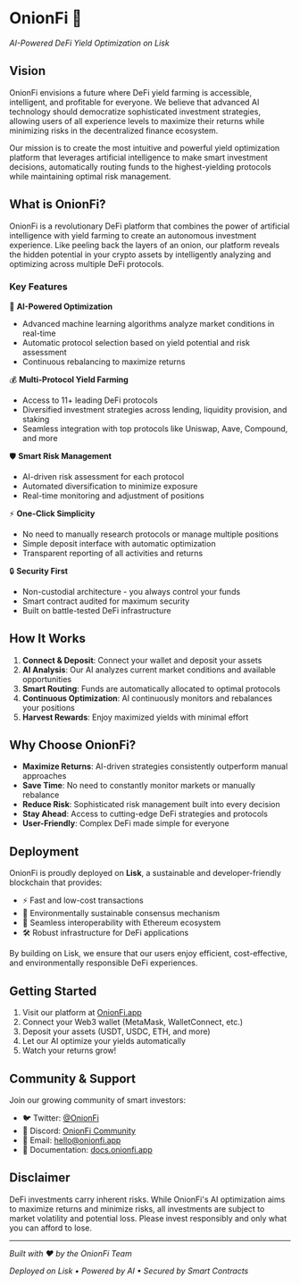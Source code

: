 # OnionFi 🧅

*AI-Powered DeFi Yield Optimization on Lisk*

## Vision

OnionFi envisions a future where DeFi yield farming is accessible, intelligent, and profitable for everyone. We believe that advanced AI technology should democratize sophisticated investment strategies, allowing users of all experience levels to maximize their returns while minimizing risks in the decentralized finance ecosystem.

Our mission is to create the most intuitive and powerful yield optimization platform that leverages artificial intelligence to make smart investment decisions, automatically routing funds to the highest-yielding protocols while maintaining optimal risk management.

## What is OnionFi?

OnionFi is a revolutionary DeFi platform that combines the power of artificial intelligence with yield farming to create an autonomous investment experience. Like peeling back the layers of an onion, our platform reveals the hidden potential in your crypto assets by intelligently analyzing and optimizing across multiple DeFi protocols.

### Key Features

🤖 **AI-Powered Optimization**
- Advanced machine learning algorithms analyze market conditions in real-time
- Automatic protocol selection based on yield potential and risk assessment
- Continuous rebalancing to maximize returns

💰 **Multi-Protocol Yield Farming**
- Access to 11+ leading DeFi protocols
- Diversified investment strategies across lending, liquidity provision, and staking
- Seamless integration with top protocols like Uniswap, Aave, Compound, and more

🛡️ **Smart Risk Management**
- AI-driven risk assessment for each protocol
- Automated diversification to minimize exposure
- Real-time monitoring and adjustment of positions

⚡ **One-Click Simplicity**
- No need to manually research protocols or manage multiple positions
- Simple deposit interface with automatic optimization
- Transparent reporting of all activities and returns

🔒 **Security First**
- Non-custodial architecture - you always control your funds
- Smart contract audited for maximum security
- Built on battle-tested DeFi infrastructure

## How It Works

1. **Connect & Deposit**: Connect your wallet and deposit your assets
2. **AI Analysis**: Our AI analyzes current market conditions and available opportunities
3. **Smart Routing**: Funds are automatically allocated to optimal protocols
4. **Continuous Optimization**: AI continuously monitors and rebalances your positions
5. **Harvest Rewards**: Enjoy maximized yields with minimal effort

## Why Choose OnionFi?

- **Maximize Returns**: AI-driven strategies consistently outperform manual approaches
- **Save Time**: No need to constantly monitor markets or manually rebalance
- **Reduce Risk**: Sophisticated risk management built into every decision
- **Stay Ahead**: Access to cutting-edge DeFi strategies and protocols
- **User-Friendly**: Complex DeFi made simple for everyone

## Deployment

OnionFi is proudly deployed on **Lisk**, a sustainable and developer-friendly blockchain that provides:

- ⚡ Fast and low-cost transactions
- 🌱 Environmentally sustainable consensus mechanism
- 🔗 Seamless interoperability with Ethereum ecosystem
- 🛠️ Robust infrastructure for DeFi applications

By building on Lisk, we ensure that our users enjoy efficient, cost-effective, and environmentally responsible DeFi experiences.

## Getting Started

1. Visit our platform at [OnionFi.app](https://onionfi.app)
2. Connect your Web3 wallet (MetaMask, WalletConnect, etc.)
3. Deposit your assets (USDT, USDC, ETH, and more)
4. Let our AI optimize your yields automatically
5. Watch your returns grow!

## Community & Support

Join our growing community of smart investors:

- 🐦 Twitter: [@OnionFi](https://twitter.com/onionfi)
- 💬 Discord: [OnionFi Community](https://discord.gg/onionfi)
- 📧 Email: hello@onionfi.app
- 📖 Documentation: [docs.onionfi.app](https://docs.onionfi.app)

## Disclaimer

DeFi investments carry inherent risks. While OnionFi's AI optimization aims to maximize returns and minimize risks, all investments are subject to market volatility and potential loss. Please invest responsibly and only what you can afford to lose.

---

*Built with ❤️ by the OnionFi Team*

*Deployed on Lisk • Powered by AI • Secured by Smart Contracts*